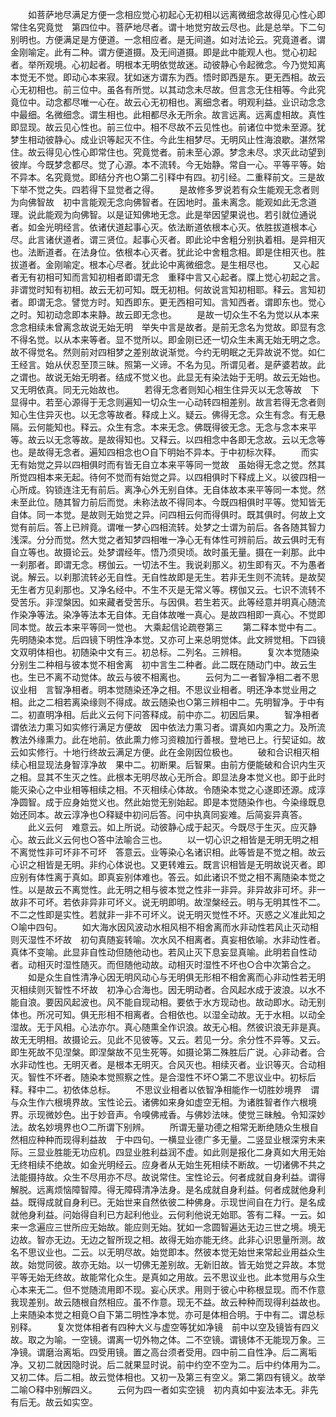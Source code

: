 <!-- { "loadSidebar": true } -->
　　如菩萨地尽满足方便一念相应觉心初起心无初相以远离微细念故得见心性心即常住名究竟觉　第四位中。菩萨地尽者。谓十地觉穷故云尽也。此是总举。下二句别明也。方便满足是方便道。一念相应者。是无间道。如对法论云。究竟道者。谓金刚喻定。此有二种。谓方便道摄。及无间道摄。即是此中能观人也。觉心初起者。举所观境。心初起者。明根本无明依觉故迷。动彼静心令起微念。今乃觉知离本觉无不觉。即动心本来寂。犹如迷方谓东为西。悟时即西是东。更无西相。故云心无初相也。前三位中。虽各有所觉。以其动念未尽故。但言念无住相等。今此究竟位中。动念都尽唯一心在。故云心无初相也。离细念者。明观利益。业识动念念中最细。名微细念。谓生相也。此相都尽永无所余。故言远离。远离虚相故。真性即显现。故云见心性也。前三位中。相不尽故不云见性也。前诸位中觉未至源。犹梦生相动彼静心。成业识等起灭不住。今此生相梦尽。无明风止性海浪歇。湛然常住。故云得见心性心即常住也。究竟觉者。前未至心源。梦念未尽。求灭此动望到彼岸。今既梦念都尽。觉了心源。本不流转。今无始静。常自一心。平等平等。始不异本。名究竟觉。即结分齐也○第二引释中有四。初引经。二重释前文。三是故下举不觉之失。四若得下显觉者之得。
　　是故修多罗说若有众生能观无念者则为向佛智故　初中言能观无念向佛智者。在因地时。虽未离念。能观如此无念道理。说此能观为向佛智。以是证知佛地无念。此是举因望果说也。若引就位通说者。如金光明经言。依诸伏道起事心灭。依法断道依根本心灭。依胜拔道根本心尽。此言诸伏道者。谓三贤位。起事心灭者。即此论中舍粗分别执着相。是异相灭也。法断道者。在法身位。依根本心灭者。犹此论中舍粗念相。即是住相灭也。胜拔道者。金刚喻定。根本心尽者。犹此论中离微细念。是生相尽也。
　　又心起者无有初相可知而言知初相者即谓无念　重释中言又心起者。牒上觉心初起之言。非谓觉时知有初相。故云无初可知。既无初相。何故说言知初相耶。释云。言知初者。即谓无念。譬觉方时。知西即东。更无西相可知。言知西者。谓即东也。觉心之时。知初动念即本来静。故云即无念也。
　　是故一切众生不名为觉以从本来念念相续未曾离念故说无始无明　举失中言是故者。是前无念名为觉故。即显有念不得名觉。以从本来等者。显不觉所以。即金刚已还一切众生未离无始无明之念。故不得觉名。然则前对四相梦之差别故说渐觉。今约无明眠之无异故说不觉。如仁王经言。始从伏忍至顶三昧。照第一义谛。不名为见。所谓见者。是萨婆若故。此之谓也。故说无始无明者。结成不觉义也。此显无有染法始于无明。故云无始也。又无明依真。同无元始故也。
　　若得无念者则知心相生住异灭以无念等故　下显得中。若至心源得于无念则遍知一切众生一心动转四相差别。故言若得无念者则知心生住异灭也。以无念等故者。释成上义。疑云。佛得无念。众生有念。有无悬隔。云何能知也。释云。众生有念。本来无念。佛既得彼无念。无念与念本来平等。故云以无念等故。是故得知也。又释云。以四相念中各即无念故。云以无念等也。是故得无念者。遍知四相念也○自下明始不异本。于中初标次释。
　　而实无有始觉之异以四相俱时而有皆无自立本来平等同一觉故　虽始得无念之觉。然其所觉四相本来无起。待何不觉而有始觉之异。以四相俱时下释成上义。以彼四相一心所成。钩锁连注无有前后。离净心外无别自体。无自体故本来平等同一本觉。然未至此位。随其智力前后而觉。未称法故不得同本。今既四相俱时平等。觉知皆无自体。同一本觉。是故则无始觉之异。问四相云何而得俱时。既其俱时。何故上文觉有前后。答上已辨竟。谓唯一梦心四相流转。处梦之士谓为前后。各各随其智力浅深。分分而觉。然大觉之者知梦四相唯一净心无有体性可辨前后。故云俱时无有自立等也。故摄论云。处梦谓经年。悟乃须臾顷。故时虽无量。摄在一刹那。此中一刹那者。即谓无念。楞伽云。一切法不生。我说刹那义。初生即有灭。不为愚者说。解云。以刹那流转必无自性。无自性故即是无生。若非无生则不流转。是故契无生者方见刹那也。又净名经中。不生不灭是无常义等。楞伽又云。七识不流转不受苦乐。非涅槃因。如来藏者受苦乐。与因俱。若生若灭。此等经意并明真心随流作染净等法。染净等法本无自体。无自体故唯一真心。是故四相即一真心。不觉即同本觉。故云本来平等同一觉也。
大乘起信论疏卷第三
　　第二释本觉中有二。先明随染本觉。后四镜下明性净本觉。又亦可上来总明觉体。此文辨觉相。下四镜文双明体相也。初随染中文有三。初总标。二列名。三辨相。
　　复次本觉随染分别生二种相与彼本觉不相舍离　初中言生二种者。此二既在随动门中。故云生也。生已不离不动觉体。故云与彼不相离也。
　　云何为二一者智净相二者不思议业相　言智净相者。明本觉随染还净之相。不思议业相者。明还净本觉业用之相。此之二相若离染缘则不得成。故云随染也○第三辨相中二。先明智净。于中有二。初直明净相。后此义云何下问答释成。前中亦二。初因后果。
　　智净相者谓依法力熏习如实修行满足方便故　因中依法力熏习者。谓真如内熏之力。及所流教法外缘熏力。此在地前。依此熏力修习资粮加行善根。登地已上。行契证如。故云如实修行。十地行终故云满足方便。此在金刚因位极也。
　　破和合识相灭相续心相显现法身智淳净故　果中二。初断果。后智果。由前方便能破和合识内生灭之相。显其不生灭之性。此根本无明尽故心无所合。即显法身本觉义也。即于此时能灭染心之中业相等相续之相。不灭相续心体故。令随染本觉之心遂即还源。成淳净圆智。成于应身始觉义也。然此始觉无别始起。即是本觉随染作也。今染缘既息始还同本。故云淳净也○释疑中初问后答。问中执真同妄难。后简妄异真答。
　　此义云何　难意云。如上所说。动彼静心成于起灭。今既尽于生灭。应灭静心。故云此义云何也○答中法喻合三也。
　　以一切心识之相皆是无明无明之相不离觉性非可坏非不可坏　答意云。业等染心名诸识相。此等皆是不觉之相。故云心识之相皆是无明。非约心体说也。又更转难云。既言识相皆是无明故说灭者。即应别有体性离于真如。即真妄别体难也。答云。如此诸识不觉之相不离随染本觉之性。以是故云不离觉性。此无明之相与彼本觉之性非一非异。非异故非可坏。非一故非不可坏。若依非异非可坏义。说无明即明。故涅槃经云。明与无明其性不二。不二之性即是实性。若就非一非不可坏义。说无明灭觉性不坏。灭惑之义准此知之○喻中四句。
　　如大海水因风波动水相风相不相舍离而水非动性若风止灭动相则灭湿性不坏故　初句真随妄转喻。次水风不相离者。真妄相依喻。水非动性者。真体不变喻。此显非自性动但随他动也。若风止灭下息妄显真喻。此明若自性动者。动相灭时湿性随灭。而但随他动故。动相灭时湿性不坏也○合中次第合之。
　　如是众生自性清净心因无明风动心与无明俱无形相不相舍离而心非动性若无明灭相续则灭智性不坏故　初净心合海也。因无明动者。合风起水成于波浪。以水不能自浪。要因风起波也。风不能自现动相。要依于水方现动也。故动即水。动无别体也。所况可知。俱无形相不相离者。合相依也。以湿全动故。无于水相。以动全湿故。无于风相。心法亦尔。真心随熏全作识浪。故无心相。然彼识浪无非是真。故无无明相。故摄论云。见此不见彼等。又云。若见一分。余分性不异等。又云。即生死故不见涅槃。即涅槃故不见生死等。如摄论第二殊胜后广说。心非动者。合水非动性也。无明灭者。是根本无明灭。合风灭也。相续灭者。业识等灭。合动相灭。智性不坏者。随染本觉照察之性。是合湿性不坏○第二不思议业中。初标后释。释中二。初依体总标。
　　不思议业相者以依智净相能作一切胜妙境界　谓与众生作六根境界故。宝性论云。诸佛如来身如虚空无相。为诸胜智者作六根境界。示现微妙色。出于妙音声。令嗅佛戒香。与佛妙法味。使觉三昧触。令知深妙法。故名妙境界也○二所谓下别辨。
　　所谓无量功德之相常无断绝随众生根自然相应种种而现得利益故　于中四句。一横显业德广多无量。二竖显业根深穷未来际。三显业胜能无功应机。四显业胜利益润不虚。如此则是报化二身真如大用无始无终相续不绝故。如金光明经云。应身者从无始生死相续不断故。一切诸佛不共之法能摄持故。众生不尽用亦不尽。故说常住。宝性论云。何者成就自身利益。谓得解脱。远离烦恼障智障。得无障碍清净法身。是名成就自身利益。何者成就他身利益。既得成就自身利已。无始世来自然依彼二种佛身。示现世间自在力行。是名成就他身利益。问始得自利已方起利他业。云何利他说无始耶。答有二释。一云。如来一念遍应三世所应无始故。能应则无始。犹如一念圆智遍达无边三世之境。境无边故。智亦无边。无边之智所现之相。故得无始亦能无终。此非心识思量所测。故名不思议业也。二云。以无明尽故。始觉即本。然彼本觉无始世来常起业用益众生故。始觉同彼。故亦无始。以一切佛无差别故。无新旧故。皆无始觉之异故。本觉平等无始无终故。故能常化众生。是真如之用故。云不思议业也。此本觉用与众生心本来无二。但不觉随流用即不现。妄心厌求。用则于彼心中称根显现。而不作意我现差别。故云随根自然相应。虽不作意。现无不益。故云种种而现得利益故也。上来随染本觉之相竟○自下第二明性净本觉。亦可是体相合明。于中有二。谓总标别释。
　　复次觉体相者有四种大义与虚空等犹如净镜　前中以空及镜皆有四义故。取之为喻。一空镜。谓离一切外物之体。二不空镜。谓镜体不无能现万象。三净镜。谓磨治离垢。四受用镜。置之高台须者受用。四中前二自性净。后二离垢净。又初二就因隐时说。后二就果显时说。前中约空不空为二。后中约体用为二。又初二体。后二相。故云觉体相也。又初一及第三有空义。第二第四有镜义。故举二喻○释中别解四义。
　　云何为四一者如实空镜　初内真如中妄法本无。非先有后无。故云如实空。
